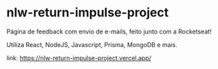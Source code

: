 # nlw-return-impulse-project

Página de feedback com envio de e-mails, feito junto com a Rocketseat!

Utiliza React, NodeJS, Javascript, Prisma, MongoDB e mais.

link: https://nlw-return-impulse-project.vercel.app/
